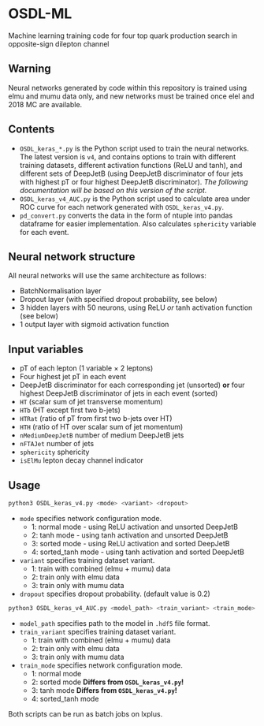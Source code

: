 # OSDL-ML
Machine learning training code for four top quark production search in opposite-sign dilepton channel

## Warning
Neural networks generated by code within this repository is trained using elmu and mumu data only, and new networks must be trained once elel and 2018 MC are available.

## Contents
- `OSDL_keras_*.py` is the Python script used to train the neural networks. The latest version is `v4`, and contains options to train with different training datasets, different activation functions (ReLU and tanh), and different sets of DeepJetB (using DeepJetB discriminator of four jets with highest pT or four highest DeepJetB discriminator). _The following documentation will be based on this version of the script._
- `OSDL_keras_v4_AUC.py` is the Python script used to calculate area under ROC curve for each network generated with `OSDL_keras_v4.py`.
- `pd_convert.py` converts the data in the form of ntuple into pandas dataframe for easier implementation. Also calculates `sphericity` variable for each event.

## Neural network structure
All neural networks will use the same architecture as follows:
- BatchNormalisation layer
- Dropout layer (with specified dropout probability, see below)
- 3 hidden layers with 50 neurons, using ReLU _or_ tanh activation function (see below)
- 1 output layer with sigmoid activation function

## Input variables
- pT of each lepton (1 variable × 2 leptons)
- Four highest jet pT in each event
- DeepJetB discriminator for each corresponding jet (unsorted) **or** four highest DeepJetB discriminator of jets in each event (sorted)
- `HT` (scalar sum of jet transverse momentum)
- `HTb` (HT except first two b-jets)
- `HTRat` (ratio of pT from first two b-jets over HT)
- `HTH` (ratio of HT over scalar sum of jet momentum)
- `nMediumDeepJetB` number of medium DeepJetB jets
- `nFTAJet` number of jets
- `sphericity` sphericity
- `isElMu` lepton decay channel indicator


## Usage
```bash
python3 OSDL_keras_v4.py <mode> <variant> <dropout>
```
- `mode` specifies network configuration mode.
    - 1: normal mode - using ReLU activation and unsorted DeepJetB
    - 2: tanh mode - using tanh activation and unsorted DeepJetB
    - 3: sorted mode - using ReLU activation and sorted DeepJetB
    - 4: sorted_tanh mode - using tanh activation and sorted DeepJetB
- `variant` specifies training dataset variant.
    - 1: train with combined (elmu + mumu) data
    - 2: train only with elmu data
    - 3: train only with mumu data
- `dropout` specifies dropout probability. (default value is 0.2)

```bash
python3 OSDL_keras_v4_AUC.py <model_path> <train_variant> <train_mode>
```
- `model_path` specifies path to the model in `.hdf5` file format.
- `train_variant` specifies training dataset variant.
    - 1: train with combined (elmu + mumu) data
    - 2: train only with elmu data
    - 3: train only with mumu data
- `train_mode` specifies network configuration mode.
    - 1: normal mode
    - 2: sorted mode **Differs from `OSDL_keras_v4.py`!**
    - 3: tanh mode **Differs from `OSDL_keras_v4.py`!**
    - 4: sorted_tanh mode

Both scripts can be run as batch jobs on lxplus.